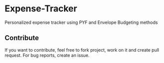# Expense-Tracker
Personalized expense tracker using PYF and Envelope Budgeting methods

## Contribute
If you want to contribute, feel free to fork project, work on it and create pull request.
For bug reports, create an issue.
